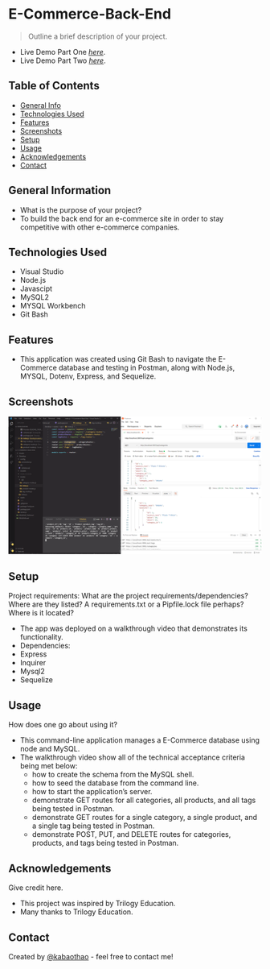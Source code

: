 # E-Commerce-Back-End
> Outline a brief description of your project.
- Live Demo Part One [_here_](https://drive.google.com/file/d/1k-hCgxWGON1V7BMvI_6NFP1Ykc0VK0j5/view?usp=sharing). 
- Live Demo Part Two [_here_](https://drive.google.com/file/d/1DcRsieZOTWhLNEzmHZFbG20a0V5uYiOo/view?usp=sharing). 
> <!-- If you have the project hosted somewhere, include the link here. -->

## Table of Contents

- [General Info](#general-information)
- [Technologies Used](#technologies-used)
- [Features](#features)
- [Screenshots](#screenshots)
- [Setup](#setup)
- [Usage](#usage)
- [Acknowledgements](#acknowledgements)
- [Contact](#contact)
<!-- * [License](#license) -->

## General Information

- What is the purpose of your project?
- To build the back end for an e-commerce site in order to stay competitive with other e-commerce companies. 

<!-- You don't have to answer all the questions - just the ones relevant to your project. -->

## Technologies Used

- Visual Studio
- Node.js
- Javascipt
- MySQL2
- MYSQL Workbench
- Git Bash

## Features

- This application was created using Git Bash to navigate the E-Commerce database and testing in Postman, along with Node.js, MYSQL, Dotenv, Express, and Sequelize.


## Screenshots

![Example screenshot](https://github.com/kabaothao/E-Commerce-Back-End/blob/main/Assets/demopic.PNG)

<!-- If you have screenshots you'd like to share, include them here. -->

## Setup

Project requirements:
What are the project requirements/dependencies? Where are they listed? A requirements.txt or a Pipfile.lock file perhaps? Where is it located?

- The app was deployed on a walkthrough video that demonstrates its functionality.
- Dependencies:
- Express
- Inquirer
- Mysql2
- Sequelize


## Usage

How does one go about using it?

- This command-line application manages a E-Commerce database using node and MySQL.
- The walkthrough video show all of the technical acceptance criteria being met below:
  - how to create the schema from the MySQL shell.
  - how to seed the database from the command line.
  - how to start the application’s server.
  - demonstrate GET routes for all categories, all products, and all tags being tested in Postman.
  - demonstrate GET routes for a single category, a single product, and a single tag being tested in Postman.
  - demonstrate POST, PUT, and DELETE routes for categories, products, and tags being tested in Postman.

## Acknowledgements

Give credit here.

- This project was inspired by Trilogy Education.
- Many thanks to Trilogy Education.

## Contact

Created by [@kabaothao](https://github.com/kabaothao) - feel free to contact me!

<!-- Optional -->
<!-- ## License -->
<!-- This project is open source and available under the [... License](). -->

<!-- You don't have to include all sections - just the one's relevant to your project -->
